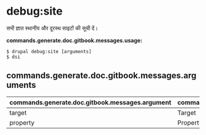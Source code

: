 # debug:site
सभी ज्ञात स्थानीय और दूरस्थ साइटों की सूची दें।

**commands.generate.doc.gitbook.messages.usage:**
```
$ drupal debug:site [arguments]
$ dsi  
```

## commands.generate.doc.gitbook.messages.arguments
commands.generate.doc.gitbook.messages.argument | commands.generate.doc.gitbook.messages.details
---------|-------------
target | Target
property | Property

